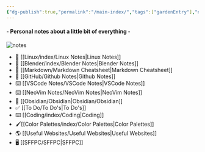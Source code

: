 ```yaml
---
{"dg-publish":true,"permalink":"/main-index/","tags":["gardenEntry"],"noteIcon":""}
---
```


#### - Personal notes about a little bit of everything -

![notes](https://static.wixstatic.com/media/e199f9_779aae1e067c4963a158188441d880be~mv2.jpg)

- 🐧 [[Linux/index/Linux Notes\|Linux Notes]]
- 🎨 [[Blender/index/Blender Notes\|Blender Notes]]
- 📝 [[Markdown/Markdown Cheatsheet\|Markdown Cheatsheet]]
- 🔄 [[GitHub/Github Notes\|Github Notes]]
- ⌨️ [[VSCode Notes/VSCode Notes\|VSCode Notes]]
- ⌨️ [[NeoVim Notes/NeoVim Notes\|NeoVim Notes]]
- 📒 [[Obsidian/Obsidian\|Obsidian/Obsidian]]
- ✅ [[To Do/To Do's\|To Do's]]
- ⌨️ [[Coding/index/Coding\|Coding]]
- 🖌️[[Color Palettes/index/Color Palettes\|Color Palettes]]
- 🌎 [[Useful Websites/Useful Websites\|Useful Websites]]
- 🖥️ [[SFFPC/SFFPC\|SFFPC]]

 

